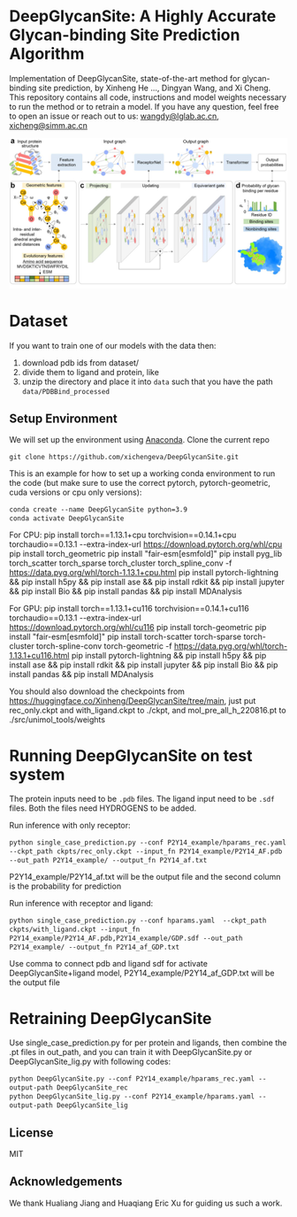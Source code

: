 # DeepGlycanSite: A Highly Accurate Glycan-binding Site Prediction Algorithm

Implementation of DeepGlycanSite, state-of-the-art method for glycan-binding site prediction, by Xinheng He ..., Dingyan Wang, and Xi Cheng.
This repository contains all code, instructions and model weights necessary to run the method or to retrain a model. 
If you have any question, feel free to open an issue or reach out to us: [wangdy@lglab.ac.cn](wangdy@lglab.ac.cn), [xicheng@simm.ac.cn](xicheng@simm.ac.cn)

![Alt Text](visualizations/overview.png)


# Dataset

If you want to train one of our models with the data then: 
1. download pdb ids from dataset/
2. divide them to ligand and protein, like 
2. unzip the directory and place it into `data` such that you have the path `data/PDBBind_processed`


## Setup Environment

We will set up the environment using [Anaconda](https://docs.anaconda.com/anaconda/install/index.html). Clone the current repo

    git clone https://github.com/xichengeva/DeepGlycanSite.git

This is an example for how to set up a working conda environment to run the code (but make sure to use the correct pytorch, pytorch-geometric, cuda versions or cpu only versions):

    conda create --name DeepGlycanSite python=3.9
    conda activate DeepGlycanSite

For CPU:
    pip install torch==1.13.1+cpu torchvision==0.14.1+cpu torchaudio==0.13.1 --extra-index-url https://download.pytorch.org/whl/cpu
    pip install torch_geometric
    pip install "fair-esm[esmfold]"
    pip install pyg_lib torch_scatter torch_sparse torch_cluster torch_spline_conv -f https://data.pyg.org/whl/torch-1.13.1+cpu.html
    pip install pytorch-lightning &&    pip install h5py &&    pip install  ase && pip install rdkit && pip install jupyter && pip install Bio && pip install pandas &&  pip install MDAnalysis

For GPU:
    pip install torch==1.13.1+cu116 torchvision==0.14.1+cu116 torchaudio==0.13.1 --extra-index-url https://download.pytorch.org/whl/cu116
    pip install torch-geometric
    pip install "fair-esm[esmfold]"
    pip install torch-scatter torch-sparse torch-cluster torch-spline-conv torch-geometric -f https://data.pyg.org/whl/torch-1.13.1+cu116.html
    pip install pytorch-lightning &&    pip install h5py &&    pip install  ase && pip install rdkit && pip install jupyter && pip install Bio && pip install pandas &&  pip install MDAnalysis

You should also download the checkpoints from https://huggingface.co/Xinheng/DeepGlycanSite/tree/main, just put rec_only.ckpt and with_ligand.ckpt to ./ckpt, and mol_pre_all_h_220816.pt to ./src/unimol_tools/weights

# Running DeepGlycanSite on test system 

The protein inputs need to be `.pdb` files. The ligand input need to be `.sdf` files. Both the files need HYDROGENS to be added.

Run inference with only receptor:

    python single_case_prediction.py --conf P2Y14_example/hparams_rec.yaml  --ckpt_path ckpts/rec_only.ckpt --input_fn P2Y14_example/P2Y14_AF.pdb  --out_path P2Y14_example/ --output_fn P2Y14_af.txt

P2Y14_example/P2Y14_af.txt will be the output file and the second column is the probability for prediction

Run inference with receptor and ligand:

    python single_case_prediction.py --conf hparams.yaml  --ckpt_path ckpts/with_ligand.ckpt --input_fn P2Y14_example/P2Y14_AF.pdb,P2Y14_example/GDP.sdf --out_path P2Y14_example/ --output_fn P2Y14_af_GDP.txt

Use comma to connect pdb and ligand sdf for activate DeepGlycanSite+ligand model, P2Y14_example/P2Y14_af_GDP.txt will be the output file

# Retraining DeepGlycanSite
Use single_case_prediction.py for per protein and ligands, then combine the .pt files in out_path, and you can train it with DeepGlycanSite.py or DeepGlycanSite_lig.py with following codes:

    python DeepGlycanSite.py --conf P2Y14_example/hparams_rec.yaml --output-path DeepGlycanSite_rec
    python DeepGlycanSite_lig.py --conf P2Y14_example/hparams.yaml --output-path DeepGlycanSite_lig

## License
MIT

## Acknowledgements

We thank Hualiang Jiang and Huaqiang Eric Xu for guiding us such a work.

